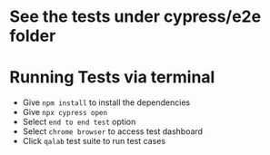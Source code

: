 # See the tests under cypress/e2e folder

# Running Tests via terminal
- Give `npm install` to install the dependencies
- Give `npx cypress open`
- Select `end to end test` option
- Select `chrome browser` to access test dashboard
- Click `qalab` test suite to run test cases